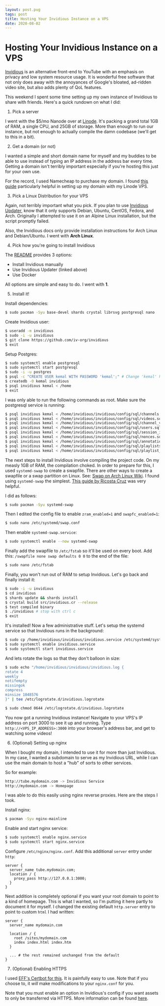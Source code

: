 ```yaml
---
layout: post.pug
tags: post
title: Hosting Your Invidious Instance on a VPS
date: 2020-08-02
---
```


# Hosting Your Invidious Instance on a VPS

[Invidious](https://github.com/iv-org/invidious) is an alternative front-end to YouTube with an emphasis on privacy and low system resource usage. It is wonderful free software that not only does away with the annoyances of Google's bloated, ad-ridden video site, but also adds plenty of QoL features.

This weekend I spent some time setting up my own instance of Invidious to share with friends. Here's a quick rundown on what I did:

1. Pick a server

I went with the $5/mo Nanode over at [Linode](https://linode.com). It's packing a grand total 1GB of RAM, a single CPU, and 25GB of storage. More than enough to run our instance, but not enough to actually compile the damn codebase (we'll get to this in a bit).

2. Get a domain (or not)

I wanted a simple and short domain name for myself and my buddies to be able to use instead of typing an IP address in the address bar every time. Getting a domain isn't terribly important especially if you're hosting this just for your own use.

For the record, I used Namecheap to purchase my domain. I found [this guide](https://web.archive.org/web/20200803032836/https://merelycurious.me/post/connecting-namecheap-domain-to-linode) particularly helpful in setting up my domain with my Linode VPS.

3. Pick a Linux Distribution for your VPS

Again, not terribly important what you pick. If you plan to use [Invidious Updater](https://github.com/tmiland/Invidious-Updater), know that it only supports Debian, Ubuntu, CentOS, Fedora, and Arch. Originally I attempted to use it on an Alpine Linux installation, but the script promptly failed.

Also, the Invidious docs only provide installation instructions for Arch Linux and Debian/Ubuntu. I went with **Arch Linux**.

4. Pick how you're going to install Invidious

The [README](https://github.com/iv-org/invidious/blob/master/README.md) provides 3 options:

* Install Invidious manually
* Use Invidious Updater (linked above)
* Use Docker

All options are simple and easy to do. I went with **1**.

5. Install it!

Install dependencies:
```bash
$ sudo pacman -Syu base-devel shards crystal librsvg postgresql nano
```

Create Invidious user:
```bash
$ useradd -m invidious
$ sudo -i -u invidious
$ git clone https://github.com/iv-org/invidious
$ exit
```

Setup Postgres:
```bash
$ sudo systemctl enable postgresql
$ sudo systemctl start postgresql
$ sudo -i -u postgres
$ psql -c "CREATE USER kemal WITH PASSWORD 'kemal';" # Change 'kemal' here to a stronger password, and update `password` in config/$ config.yml
$ createdb -O kemal invidious
$ psql invidious kemal < /home
$ exit
```

I was only able to run the following commands as root. Make sure the postgresql service is running:
```bash
$ psql invidious kemal < /home/invidious/invidious/config/sql/channels.sql
$ psql invidious kemal < /home/invidious/invidious/config/sql/videos.sql
$ psql invidious kemal < /home/invidious/invidious/config/sql/channel_videos.sql
$ psql invidious kemal < /home/invidious/invidious/config/sql/users.sql
$ psql invidious kemal < /home/invidious/invidious/config/sql/session_ids.sql
$ psql invidious kemal < /home/invidious/invidious/config/sql/nonces.sql
$ psql invidious kemal < /home/invidious/invidious/config/sql/annotations.sql
$ psql invidious kemal < /home/invidious/invidious/config/sql/playlists.sql
$ psql invidious kemal < /home/invidious/invidious/config/sql/playlist_videos.sql
```

The next steps to install Invidious involve compiling the project code. On my measly 1GB of RAM, the compilation choked. In order to prepare for this, I used `systemd-swap` to create a swapfile. There are other ways to create a swapfile or a swap partition on Linux. See: [Swap on Arch Linux Wiki](https://wiki.archlinux.org/index.php/Swap). I found using `systemd-swap` the simplest. [This guide by Ricosta Cruz](https://web.archive.org/web/20200803033711/https://ricostacruz.com/til/after-installing-arch-linux) was very helpful.

I did as follows:
```bash
$ sudo pacman -Syu systemd-swap
```

Then I edited the config file to enable `zram_enabled=1` and `swapfc_enabled=1`:
```bash
$ sudo nano /etc/systemd/swap.conf
```

Then enable `systemd-swap.service`:
```bash
$ sudo systemctl enable --now systemd-swap
```

Finally add the swapfile to `/etc/fstab` so it'll be used on every boot. Add this: `/swapfile none swap defaults 0 0` to the end of the file:
```bash
$ sudo nano /etc/fstab
```

Finally, you won't run out of RAM to setup Invidious. Let's go back and finally install it:
```bash
$ sudo -i -u invidious
$ cd invidious
$ shards update && shards install
$ crystal build src/invidious.cr --release
$ test compiled binary
$ ./invidious # stop with ctrl c
$ exit
```

It's installed! Now a few administrative stuff. Let's setup the systemd service so that Invidious runs in the background:
```bash
$ sudo cp /home/invidious/invidious/invidious.service /etc/systemd/system/invidious.service
$ sudo systemctl enable invidious.service
$ sudo systemctl start invidious.service
```

And lets rotate the logs so that they don't balloon in size:
```bash
$ sudo echo "/home/invidious/invidious/invidious.log {
rotate 4
weekly
notifempty
missingok
compress
minsize 1048576
}" | tee /etc/logrotate.d/invidious.logrotate

$ sudo chmod 0644 /etc/logrotate.d/invidious.logrotate
```

You now got a running Invidious instance! Navigate to your VPS's IP address on port 3000 to see it up and running. Type `http://<VPS_IP_ADDRESS>:3000` into your browser's address bar, and get to watching some videos!

6. (Optional) Setting up nginx

When I bought my domain, I intended to use it for more than just Invidious. In my case, I wanted a subdomain to serve as my Invidious URL, while I can use the main domain to host a "hub" of sorts to other services.

So for example:
```bash
http://tube.mydomain.com -> Invidious Service
http://mydomain.com -> Homepage
```

I was able to do this easily using nginx reverse proxies. Here are the steps I took.

Install nginx:
```bash
$ pacman -Syu nginx-mainline
```

Enable and start nginx service:
```bash
$ sudo systemctl enable nginx.service
$ sudo systemctl start nginx.service
```

Configure `/etc/nginx/nginx.conf`. Add this additional `server` entry under `http`:
```
server {
  server_name tube.mydomain.com;
  location / {
    proxy_pass http://127.0.0.1:3000;
  }
}
```

Next addition is completely optional if you want your root domain to point to a kind of homepage. This is what I wanted, so I'm putting it here partly to document it for myself. I changed the existing default `http.server` entry to point to custom `html` I had written:
```
server {
  server_name mydomain.com
  
  location / {
    root /sites/mydomain.com
    index index.html index.htm
  }
  
  ... # the rest remained unchanged from the default
}
```

7. (Optional) Enabling HTTPS

I used [EFF's Certbot for this](https://certbot.eff.org/). It is painfully easy to use. Note that if you choose to, it *will* make modifications to your `nginx.conf` for you.

Note that you must enable an option in Invidious's config if you want assets to only be transferred via HTTPS. More information can be found [here](https://github.com/iv-org/invidious/wiki/Configuration).
